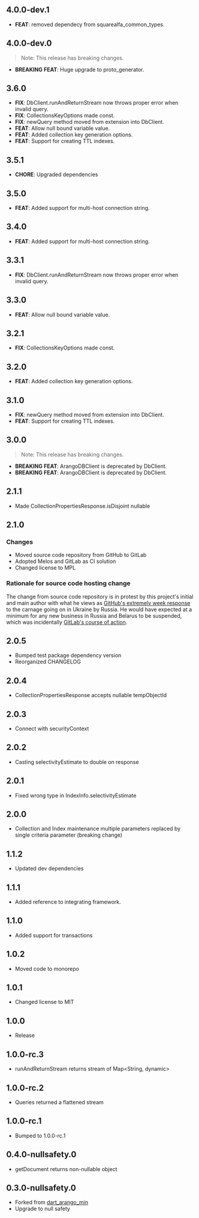 ## 4.0.0-dev.1

 - **FEAT**: removed dependecy from squarealfa_common_types.

## 4.0.0-dev.0

> Note: This release has breaking changes.

 - **BREAKING** **FEAT**: Huge upgrade to proto_generator.

## 3.6.0

 - **FIX**: DbClient.runAndReturnStream now throws proper error when invalid query.
 - **FIX**: CollectionsKeyOptions made const.
 - **FIX**: newQuery method moved from extension into DbClient.
 - **FEAT**: Allow null bound variable value.
 - **FEAT**: Added collection key generation options.
 - **FEAT**: Support for creating TTL indexes.

## 3.5.1

 - **CHORE**: Upgraded dependencies

## 3.5.0

 - **FEAT**: Added support for multi-host connection string.

## 3.4.0

 - **FEAT**: Added support for multi-host connection string.

## 3.3.1

 - **FIX**: DbClient.runAndReturnStream now throws proper error when invalid query.

## 3.3.0

 - **FEAT**: Allow null bound variable value.

## 3.2.1

 - **FIX**: CollectionsKeyOptions made const.

## 3.2.0

 - **FEAT**: Added collection key generation options.

## 3.1.0

 - **FIX**: newQuery method moved from extension into DbClient.
 - **FEAT**: Support for creating TTL indexes.

## 3.0.0

> Note: This release has breaking changes.

 - **BREAKING** **FEAT**: ArangoDBClient is deprecated by DbClient.
 - **BREAKING** **FEAT**: ArangoDBClient is deprecated by DbClient.

## 2.1.1
- Made CollectionPropertiesResponse.isDisjoint nullable

## 2.1.0

### Changes
- Moved source code repository from GitHub to GitLab
- Adopted Melos and GitLab as CI solution
- Changed license to MPL

### Rationale for source code hosting change

The change from source code repository is in protest by this project's initial and main author with what he views as [GitHub's extremely week response](https://github.blog/2022-03-02-our-response-to-the-war-in-ukraine/) to the carnage going on in Ukraine by Russia. He would have expected at a minimum for any new business in Russia and Belarus to be suspended, which was incidentally [GitLab's course of action](https://about.gitlab.com/blog/2022/03/11/gitlab-actions-to-date-regarding-russian-invasion-of-ukraine/#suspending-new-business-in-russia-and-belarus).


## 2.0.5

- Bumped test package dependency version
- Reorganized CHANGELOG

## 2.0.4

- CollectionPropertiesResponse accepts nullable tempObjectId

## 2.0.3

- Connect with securityContext

## 2.0.2

- Casting selectivityEstimate to double on response

## 2.0.1

- Fixed wrong type in IndexInfo.selectivityEstimate

## 2.0.0

- Collection and Index maintenance multiple parameters replaced by single criteria parameter (breaking change)

## 1.1.2

- Updated dev dependencies

## 1.1.1

- Added reference to integrating framework.

## 1.1.0

- Added support for transactions

## 1.0.2

- Moved code to monorepo

## 1.0.1

- Changed license to MIT

## 1.0.0

- Release

## 1.0.0-rc.3

- runAndReturnStream returns stream of Map<String, dynamic>

## 1.0.0-rc.2

- Queries returned a flattened stream

## 1.0.0-rc.1

- Bumped to 1.0.0-rc.1

## 0.4.0-nullsafety.0

- getDocument returns non-nullable object

## 0.3.0-nullsafety.0

- Forked from [dart_arango_min](https://pub.dev/packages/dart_arango_min)
- Upgrade to null safety
